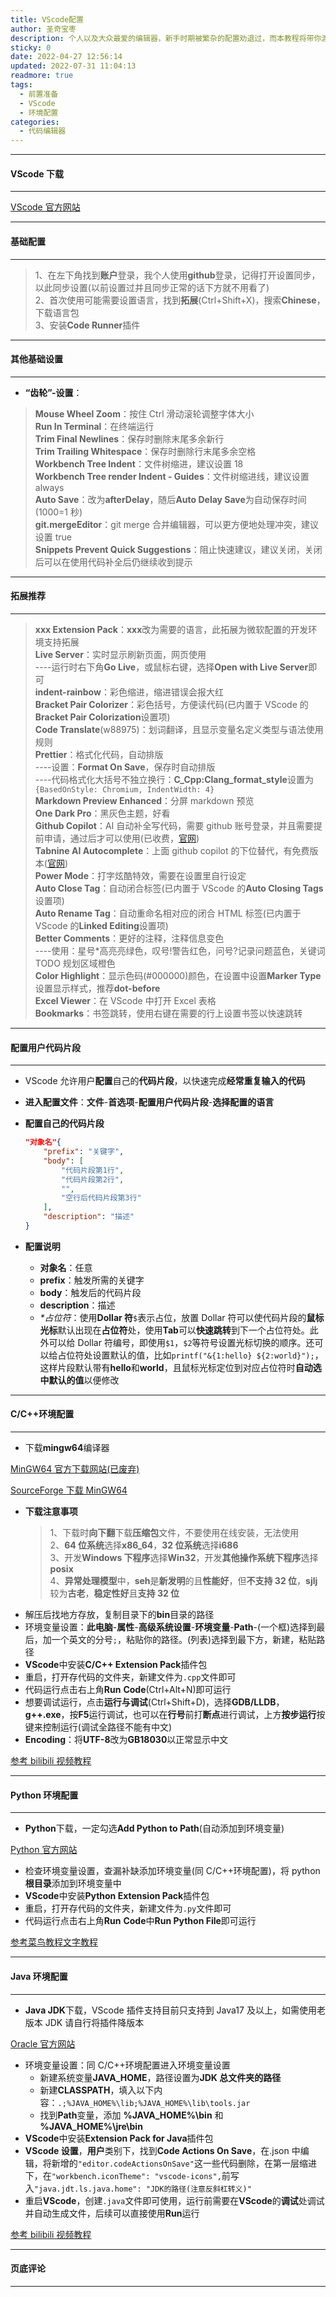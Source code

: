 ```yaml
---
title: VScode配置
author: 圣奇宝枣
description: 个人以及大众最爱的编辑器，新手时期被繁杂的配置劝退过，而本教程将带你渡过难关
sticky: 0
date: 2022-04-27 12:56:14
updated: 2022-07-31 11:04:13
readmore: true
tags:
  - 前置准备
  - VScode
  - 环境配置
categories:
  - 代码编辑器
---
```


---

#### **VScode 下载**

---

[VScode 官方网站](https://code.visualstudio.com/)

---

#### **基础配置**

---

<div class="info">

> 1、在左下角找到**账户**登录，我个人使用**github**登录，记得打开设置同步，以此同步设置(以前设置过并且同步正常的话下方就不用看了)  
> 2、首次使用可能需要设置语言，找到**拓展**(Ctrl+Shift+X)，搜索**Chinese**，下载语言包  
> 3、安装**Code Runner**插件

</div>

---

<!-- more -->

#### **其他基础设置**

---

- **“齿轮”-设置**：

<div class="success">

> **Mouse Wheel Zoom**：按住 Ctrl 滑动滚轮调整字体大小  
> **Run In Terminal**：在终端运行  
> **Trim Final Newlines**：保存时删除末尾多余新行  
> **Trim Trailing Whitespace**：保存时删除行末尾多余空格  
> **Workbench Tree Indent**：文件树缩进，建议设置 18  
> **Workbench Tree render Indent - Guides**：文件树缩进线，建议设置 always  
> **Auto Save**：改为**afterDelay**，随后**Auto Delay Save**为自动保存时间(1000=1 秒)  
> **git.mergeEditor**：git merge 合并编辑器，可以更方便地处理冲突，建议设置 true  
> **Snippets Prevent Quick Suggestions**：阻止快速建议，建议关闭，关闭后可以在使用代码补全后仍继续收到提示

</div>

---

#### **拓展推荐**

---

<div class="warning">

> **xxx Extension Pack**：**xxx**改为需要的语言，此拓展为微软配置的开发环境支持拓展  
> **Live Server**：实时显示刷新页面，网页使用  
> ----运行时右下角**Go Live**，或鼠标右键，选择**Open with Live Server**即可  
> **indent-rainbow**：彩色缩进，缩进错误会报大红  
> **Bracket Pair Colorizer**：彩色括号，方便读代码(已内置于 VScode 的**Bracket Pair Colorization**设置项)  
> **Code Translate**(w88975)：划词翻译，且显示变量名定义类型与语法使用规则  
> **Prettier**：格式化代码，自动排版  
> ----设置：**Format On Save**，保存时自动排版  
> ----代码格式化大括号不独立换行：**C_Cpp:Clang_format_style**设置为`{BasedOnStyle: Chromium, IndentWidth: 4}`  
> **Markdown Preview Enhanced**：分屏 markdown 预览  
> **One Dark Pro**：黑灰色主题，好看  
> **Github Copilot**：AI 自动补全写代码，需要 github 账号登录，并且需要提前申请，通过后才可以使用(已收费，[官网](https://copilot.github.com/))  
> **Tabnine AI Autocomplete**：上面 github copilot 的下位替代，有免费版本([官网](https://www.tabnine.com/))  
> **Power Mode**：打字炫酷特效，需要在设置里自行设定  
> **Auto Close Tag**：自动闭合标签(已内置于 VScode 的**Auto Closing Tags**设置项)  
> **Auto Rename Tag**：自动重命名相对应的闭合 HTML 标签(已内置于 VScode 的**Linked Editing**设置项)  
> **Better Comments**：更好的注释，注释信息变色  
> ----使用：星号\*高亮亮绿色，叹号!警告红色，问号?记录问题蓝色，关键词 TODO 规划区域橙色  
> **Color Highlight**：显示色码(#000000)颜色，在设置中设置**Marker Type**设置显示样式，推荐**dot-before**  
> **Excel Viewer**：在 VScode 中打开 Excel 表格  
> **Bookmarks**：书签跳转，使用右键在需要的行上设置书签以快速跳转

</div>

---

#### **配置用户代码片段**

---

- VScode 允许用户**配置**自己的**代码片段**，以快速完成**经常重复输入的代码**

- **进入配置文件**：**文件**-**首选项**-**配置用户代码片段**-**选择配置的语言**

- **配置自己的代码片段**

  ```json
  "对象名"{
      "prefix": "关键字",
      "body": [
          "代码片段第1行",
          "代码片段第2行",
          "",
          "空行后代码片段第3行"
      ],
      "description": "描述"
  }
  ```

- **配置说明**

  - **对象名**：任意
  - **prefix**：触发所需的关键字
  - **body**：触发后的代码片段
  - **description**：描述
  - _\*占位符_：使用**Dollar 符**`$`表示占位，放置 Dollar 符可以使代码片段的**鼠标光标**默认出现在**占位符**处，使用**Tab**可以**快速跳转**到下一个占位符处。此外可以给 Dollar 符编号，即使用`$1`，`$2`等符号设置光标切换的顺序。还可以给占位符处设置默认的值，比如`printf("&{1:hello} ${2:world}");`，这样片段默认带有**hello**和**world**，且鼠标光标定位到对应占位符时**自动选中默认的值**以便修改

---

#### **C/C++环境配置**

---

- 下载**mingw64**编译器

[MinGW64 官方下载网站(已废弃)](https://www.mingw-w64.org/downloads/)

[SourceForge 下载 MinGW64](https://sourceforge.net/projects/mingw-w64/files/?source=navbar)

- **下载注意事项**
  > 1、下载时**向下翻**下载**压缩包**文件，不要使用在线安装，无法使用  
  > 2、**64 位系统**选择**x86_64**，**32 位系统**选择**i686**  
  > 3、开发**Windows 下程序**选择**Win32**，开发**其他操作系统下程序**选择**posix**  
  > 4、**异常处理模型**中，**seh**是**新发明**的且**性能好**，但**不支持 32 位**，**sjlj**较为**古老**，**稳定性好**且**支持 32 位**
- 解压后找地方存放，复制目录下的**bin**目录的路径
- 环境变量设置：**此电脑**-**属性**-**高级系统设置**-**环境变量**-**Path**-(一个框)选择到最后，加一个英文的分号`;`，粘贴你的路径。(列表)选择到最下方，新建，粘贴路径
- **VScode**中安装**C/C++ Extension Pack**插件包
- 重启，打开存代码的文件夹，新建文件为`.cpp`文件即可
- 代码运行点击右上角**Run** **Code**(Ctrl+Alt+N)即可运行
- 想要调试运行，点击**运行与调试**(Ctrl+Shift+D)，选择**GDB/LLDB**，**g++.exe**，按**F5**运行调试，也可以在**行号**前打**断点**进行调试，上方**按步运行**按键来控制运行(调试全路径不能有中文)
- **Encoding**：将**UTF-8**改为**GB18030**以正常显示中文

[参考 bilibili 视频教程](https://www.bilibili.com/video/BV1UL411b7B4?spm_id_from=333.337.search-card.all.click)

---

#### **Python 环境配置**

---

- **Python**下载，一定勾选**Add Python to Path**(自动添加到环境变量)

[Python 官方网站](https://www.python.org/)

- 检查环境变量设置，查漏补缺添加环境变量(同 C/C++环境配置)，将 python**根目录**添加到环境变量中
- **VScode**中安装**Python Extension Pack**插件包
- 重启，打开存代码的文件夹，新建文件为`.py`文件即可
- 代码运行点击右上角**Run** **Code**中**Run Python File**即可运行

[参考菜鸟教程文字教程](https://www.runoob.com/python3/python3-install.html)

---

#### **Java 环境配置**

---

- **Java JDK**下载，VScode 插件支持目前只支持到 Java17 及以上，如需使用老版本 JDK 请自行将插件降版本

[Oracle 官方网站](https://www.oracle.com/cn/java/)

- 环境变量设置：同 C/C++环境配置进入环境变量设置
  - 新建系统变量**JAVA_HOME**，路径设置为**JDK 总文件夹的路径**
  - 新建**CLASSPATH**，填入以下内容：`.;%JAVA_HOME%\lib;%JAVA_HOME%\lib\tools.jar`
  - 找到**Path**变量，添加 **%JAVA_HOME%\bin** 和 **%JAVA_HOME%\jre\bin**
- **VScode**中安装**Extension Pack for Java**插件包
- **VScode 设置**，**用户**类别下，找到**Code Actions On Save**，在.json 中编辑，将新增的`"editor.codeActionsOnSave"`这一些代码删除，在第一层缩进下，在`"workbench.iconTheme": "vscode-icons",`前写入`"java.jdt.ls.java.home": "JDK的路径(注意反斜杠转义)"`
- 重启**VScode**，创建`.java`文件即可使用，运行前需要在**VScode**的**调试**处调试并自动生成文件，后续可以直接使用**Run**运行

[参考 bilibili 视频教程](https://www.bilibili.com/video/BV16y4y177b9)

---

#### **页底评论**

---

